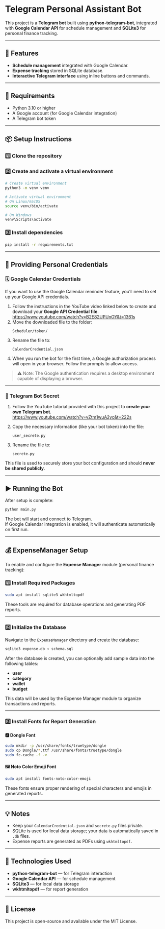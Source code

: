 # Telegram Personal Assistant Bot

This project is a **Telegram bot** built using **python-telegram-bot**, integrated with **Google Calendar API** for schedule management and **SQLite3** for personal finance tracking.

---

## 🚀 Features

* **Schedule management** integrated with Google Calendar.  
* **Expense tracking** stored in SQLite database.  
* **Interactive Telegram interface** using inline buttons and commands.

---

## 🧩 Requirements

* Python 3.10 or higher  
* A Google account (for Google Calendar integration)  
* A Telegram bot token  

---

## 📦 Setup Instructions

### 1️⃣ Clone the repository

### 2️⃣ Create and activate a virtual environment

```bash
# Create virtual environment
python3 -m venv venv

# Activate virtual environment
# On Linux/macOS
source venv/bin/activate

# On Windows
venv\Scripts\activate
```

### 3️⃣ Install dependencies

```bash
pip install -r requirements.txt
```

---

## 🔐 Providing Personal Credentials

### 🗓️ Google Calendar Credentials

If you want to use the Google Calendar reminder feature, you’ll need to set up your Google API credentials.

1. Follow the instructions in the YouTube video linked below to create and download your **Google API Credential file**.  
   https://www.youtube.com/watch?v=B2E82UPUnOY&t=1361s  
2. Move the downloaded file to the folder:
   ```
   Scheduler/token/
   ```
3. Rename the file to:
   ```
   CalendarCredential.json
   ```
4. When you run the bot for the first time, a Google authorization process will open in your browser. Follow the prompts to allow access.

> ⚠️ Note: The Google authentication requires a desktop environment capable of displaying a browser.

---

### 🤖 Telegram Bot Secret

1. Follow the YouTube tutorial provided with this project to **create your own Telegram bot**.  
   https://www.youtube.com/watch?v=vZtm1wuA2yc&t=222s  

2. Copy the necessary information (like your bot token) into the file:
   ```
   user_secrete.py
   ```
3. Rename the file to:
   ```
   secrete.py
   ```

This file is used to securely store your bot configuration and should **never be shared publicly**.

---

## ▶️ Running the Bot

After setup is complete:

```bash
python main.py
```

The bot will start and connect to Telegram.  
If Google Calendar integration is enabled, it will authenticate automatically on first run.

---

## 💰 ExpenseManager Setup

To enable and configure the **Expense Manager** module (personal finance tracking):

### 1️⃣ Install Required Packages

```bash
sudo apt install sqlite3 wkhtmltopdf
```

These tools are required for database operations and generating PDF reports.

---

### 2️⃣ Initialize the Database

Navigate to the `ExpenseManager` directory and create the database:

```bash
sqlite3 expense.db < schema.sql
```

After the database is created, you can optionally add sample data into the following tables:
- **user**
- **category**
- **wallet**
- **budget**

This data will be used by the Expense Manager module to organize transactions and reports.

---

### 3️⃣ Install Fonts for Report Generation

#### 🅰️ Dongle Font

```bash
sudo mkdir -p /usr/share/fonts/truetype/dongle
sudo cp Dongle/*.ttf /usr/share/fonts/truetype/dongle
sudo fc-cache -f -v
```

#### 🖼️ Noto Color Emoji Font

```bash
sudo apt install fonts-noto-color-emoji
```

These fonts ensure proper rendering of special characters and emojis in generated reports.

---

## 💡 Notes

* Keep your `CalendarCredential.json` and `secrete.py` files private.  
* SQLite is used for local data storage; your data is automatically saved in `.db` files.  
* Expense reports are generated as PDFs using `wkhtmltopdf`.  

---

## 🧠 Technologies Used

* **python-telegram-bot** — for Telegram interaction  
* **Google Calendar API** — for schedule management  
* **SQLite3** — for local data storage  
* **wkhtmltopdf** — for report generation  

---

## 📝 License

This project is open-source and available under the MIT License.